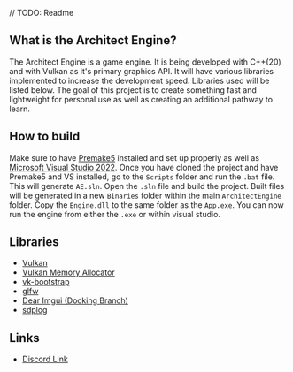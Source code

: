 // TODO: Readme

## What is the Architect Engine?
The Architect Engine is a game engine. It is being developed with C++(20) and with Vulkan as it's primary graphics API. It will have various libraries implemented to increase the development speed. Libraries used will be listed below. The goal of this project is to create something fast and lightweight for personal use as well as creating an additional pathway to learn.

## How to build
Make sure to have [Premake5](https://premake.github.io/) installed and set up properly as well as [Microsoft Visual Studio 2022](https://visualstudio.microsoft.com/downloads/?cid=learn-navbar-download-cta). Once you have cloned the project and have Premake5 and VS installed, go to the `Scripts` folder and run the `.bat` file. This will generate `AE.sln`. Open the `.sln` file and build the project. Built files will be generated in a new `Binaries` folder within the main `ArchitectEngine` folder. Copy the `Engine.dll` to the same folder as the `App.exe`. You can now run the engine from either the `.exe` or within visual studio.

## Libraries
- [Vulkan](https://www.vulkan.org/)
- [Vulkan Memory Allocator](https://github.com/GPUOpen-LibrariesAndSDKs/VulkanMemoryAllocator)
- [vk-bootstrap](https://github.com/charles-lunarg/vk-bootstrap/tree/main)
- [glfw](https://github.com/glfw/glfw)
- [Dear Imgui (Docking Branch)](https://github.com/ocornut/imgui/tree/docking)
- [sdplog](https://github.com/gabime/spdlog)

## Links
- [Discord Link](https://discord.com/invite/zhhHu5HG8c)
